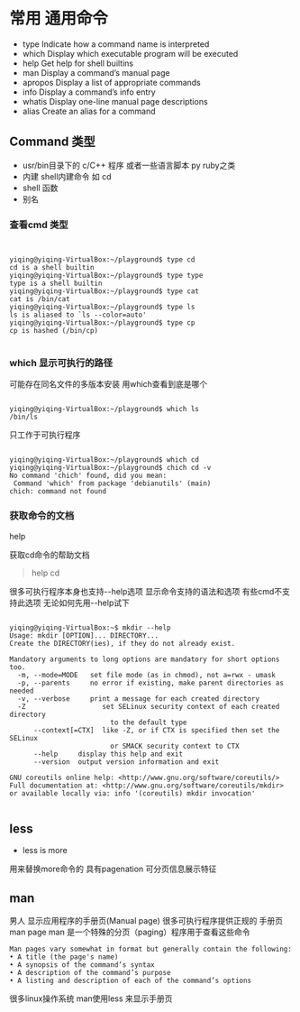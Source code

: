 常用 通用命令
=========

- type Indicate how a command name is interpreted
- which Display which executable program will be executed
- help Get help for shell builtins
- man Display a command’s manual page
- apropos Display a list of appropriate commands
- info Display a command’s info entry
- whatis Display one-line manual page descriptions
- alias Create an alias for a command


## Command 类型

- usr/bin目录下的 c/C++ 程序 或者一些语言脚本 py ruby之类
- 内建  shell内建命令 如 cd
- shell 函数  
- 别名

### 查看cmd 类型

~~~shell


yiqing@yiqing-VirtualBox:~/playground$ type cd
cd is a shell builtin
yiqing@yiqing-VirtualBox:~/playground$ type type
type is a shell builtin
yiqing@yiqing-VirtualBox:~/playground$ type cat
cat is /bin/cat
yiqing@yiqing-VirtualBox:~/playground$ type ls
ls is aliased to `ls --color=auto'
yiqing@yiqing-VirtualBox:~/playground$ type cp
cp is hashed (/bin/cp)


~~~

### which 显示可执行的路径

可能存在同名文件的多版本安装 用which查看到底是哪个

~~~shell

yiqing@yiqing-VirtualBox:~/playground$ which ls
/bin/ls

~~~

只工作于可执行程序

~~~shell

yiqing@yiqing-VirtualBox:~/playground$ which cd
yiqing@yiqing-VirtualBox:~/playground$ chich cd -v
No command 'chich' found, did you mean:
 Command 'which' from package 'debianutils' (main)
chich: command not found

~~~

### 获取命令的文档

help

获取cd命令的帮助文档
> help cd

很多可执行程序本身也支持--help选项 显示命令支持的语法和选项 有些cmd不支持此选项 无论如何先用--help试下

~~~shell

yiqing@yiqing-VirtualBox:~$ mkdir --help
Usage: mkdir [OPTION]... DIRECTORY...
Create the DIRECTORY(ies), if they do not already exist.

Mandatory arguments to long options are mandatory for short options too.
  -m, --mode=MODE   set file mode (as in chmod), not a=rwx - umask
  -p, --parents     no error if existing, make parent directories as needed
  -v, --verbose     print a message for each created directory
  -Z                   set SELinux security context of each created directory
                         to the default type
      --context[=CTX]  like -Z, or if CTX is specified then set the SELinux
                         or SMACK security context to CTX
      --help     display this help and exit
      --version  output version information and exit

GNU coreutils online help: <http://www.gnu.org/software/coreutils/>
Full documentation at: <http://www.gnu.org/software/coreutils/mkdir>
or available locally via: info '(coreutils) mkdir invocation'


~~~
 

## less

- less is more

用来替换more命令的 具有pagenation 可分页信息展示特征


## man 

男人  显示应用程序的手册页(Manual page) 很多可执行程序提供正规的 手册页 man page
man 是一个特殊的分页（paging）程序用于查看这些命令

>
    Man pages vary somewhat in format but generally contain the following:
    • A title (the page's name)
    • A synopsis of the command’s syntax
    • A description of the command’s purpose
    • A listing and description of each of the command’s options
    
很多linux操作系统 man使用less 来显示手册页    

~~~shell


~~~


